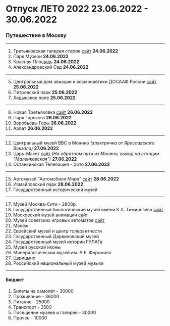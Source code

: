 # Отпуск ЛЕТО 2022 23.06.2022 - 30.06.2022
### Путешествие в Москву
---
1. Третьяковская галерея _старая_ [сайт](https://www.tretyakovgallery.ru/) **24.06.2022**
2. Парк Музеон **24.06.2022**
3. Красная Площадь **24.06.2022**
4. Александровский Сад **24.06.2022**
***
5. Центральный дом авиации и космонавтики ДОСААФ России [cайт](http://aviacosmosdom.ru/) **25.06.2022**
6. Петровский парк **25.06.2022**
7. Ходынское поле **25.06.2022**
***
8. Новая Третьяковка [сайт](https://www.tretyakovgallery.ru/) **26.06.2022**
9. Парк Горького **26.06.2022**
10. Воробьёвы Горы **26.06.2022**
11. Арбат **26.06.2022**
***
12. Центральный музей ВВС в Монино _(электричка от Ярославского Вокзала)_ **27.06.2022**
13. Царь-Макет [сайт](https://tsar-maket.ru/biletyi/) _(На обратном пути из Монино, выход на станции "Маленковская")_ **27.06.2022**
14. Останкинская Телебашня - фото **27.06.2022**
***
15. Автомузей "Автомобили Мира" [сайт](https://automuseum.ru/) **28.06.2022**
16. Измайловский парк **28.06.2022**
17. Государственный исторический музей
***
17. Музей Москва-Сити - 2800р.
18. Государственный биологический музей имени К.А. Тимирязева [сайт](https://gbmt.ru/ru/)
19. Московский музей анимации [сайт](https://animamuseum.ru/)
20. Музей советских игровых автоматов [сайт](http://15kop.ru/)
21. Манеж 
22. Еврейский музей и центр толерантности
23. Государственный Дарвиновский музей
24. Государственный музей истории ГУЛАГа
25. Музей русской иконы
26. Минералогический музей им. А.Е. Ферсмана
27. Царицыно
28. Российский национальный музей музыки
---
#### **Бюджет**
1. Билеты на самолёт - 30000
2. Проживание - 36000
3. Питание - 25000
4. Транспорт - 3500
5. Посещение музеев и галерей - 30000
6. Прочее - 10000